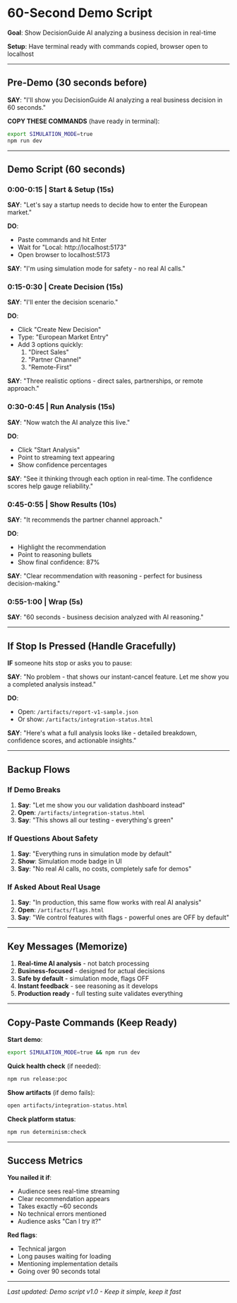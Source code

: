 # 60-Second Demo Script

**Goal**: Show DecisionGuide AI analyzing a business decision in real-time

**Setup**: Have terminal ready with commands copied, browser open to localhost

---

## Pre-Demo (30 seconds before)

**SAY**: "I'll show you DecisionGuide AI analyzing a real business decision in 60 seconds."

**COPY THESE COMMANDS** (have ready in terminal):
```bash
export SIMULATION_MODE=true
npm run dev
```

---

## Demo Script (60 seconds)

### 0:00-0:15 | Start & Setup (15s)

**SAY**: "Let's say a startup needs to decide how to enter the European market."

**DO**:
- Paste commands and hit Enter
- Wait for "Local: http://localhost:5173"
- Open browser to localhost:5173

**SAY**: "I'm using simulation mode for safety - no real AI calls."

### 0:15-0:30 | Create Decision (15s)

**SAY**: "I'll enter the decision scenario."

**DO**:
- Click "Create New Decision"
- Type: "European Market Entry"
- Add 3 options quickly:
  1. "Direct Sales"
  2. "Partner Channel"
  3. "Remote-First"

**SAY**: "Three realistic options - direct sales, partnerships, or remote approach."

### 0:30-0:45 | Run Analysis (15s)

**SAY**: "Now watch the AI analyze this live."

**DO**:
- Click "Start Analysis"
- Point to streaming text appearing
- Show confidence percentages

**SAY**: "See it thinking through each option in real-time. The confidence scores help gauge reliability."

### 0:45-0:55 | Show Results (10s)

**SAY**: "It recommends the partner channel approach."

**DO**:
- Highlight the recommendation
- Point to reasoning bullets
- Show final confidence: 87%

**SAY**: "Clear recommendation with reasoning - perfect for business decision-making."

### 0:55-1:00 | Wrap (5s)

**SAY**: "60 seconds - business decision analyzed with AI reasoning."

---

## If Stop Is Pressed (Handle Gracefully)

**IF** someone hits stop or asks you to pause:

**SAY**: "No problem - that shows our instant-cancel feature. Let me show you a completed analysis instead."

**DO**:
- Open: `/artifacts/report-v1-sample.json`
- Or show: `/artifacts/integration-status.html`

**SAY**: "Here's what a full analysis looks like - detailed breakdown, confidence scores, and actionable insights."

---

## Backup Flows

### If Demo Breaks
1. **Say**: "Let me show you our validation dashboard instead"
2. **Open**: `/artifacts/integration-status.html`
3. **Say**: "This shows all our testing - everything's green"

### If Questions About Safety
1. **Say**: "Everything runs in simulation mode by default"
2. **Show**: Simulation mode badge in UI
3. **Say**: "No real AI calls, no costs, completely safe for demos"

### If Asked About Real Usage
1. **Say**: "In production, this same flow works with real AI analysis"
2. **Open**: `/artifacts/flags.html`
3. **Say**: "We control features with flags - powerful ones are OFF by default"

---

## Key Messages (Memorize)

1. **Real-time AI analysis** - not batch processing
2. **Business-focused** - designed for actual decisions
3. **Safe by default** - simulation mode, flags OFF
4. **Instant feedback** - see reasoning as it develops
5. **Production ready** - full testing suite validates everything

---

## Copy-Paste Commands (Keep Ready)

**Start demo**:
```bash
export SIMULATION_MODE=true && npm run dev
```

**Quick health check** (if needed):
```bash
npm run release:poc
```

**Show artifacts** (if demo fails):
```bash
open artifacts/integration-status.html
```

**Check platform status**:
```bash
npm run determinism:check
```

---

## Success Metrics

**You nailed it if**:
- Audience sees real-time streaming
- Clear recommendation appears
- Takes exactly ~60 seconds
- No technical errors mentioned
- Audience asks "Can I try it?"

**Red flags**:
- Technical jargon
- Long pauses waiting for loading
- Mentioning implementation details
- Going over 90 seconds total

---

*Last updated: Demo script v1.0 - Keep it simple, keep it fast*